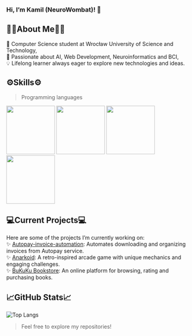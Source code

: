 ### Hi, I’m Kamil (NeuroWombat)! 👋

## 👨‍🔬About Me👨‍🔬
   🏫 Computer Science student at Wrocław University of Science and Technology,  
   🚀 Passionate about AI, Web Development, Neuroinformatics and BCI,  
   💡 Lifelong learner always eager to explore new technologies and ideas.  

## ⚙️Skills⚙️
> Programming languages

<img src="https://github.com/NeuroWombat/IMG/blob/main/cpp.png" height="128px"></img>  <img src="https://github.com/NeuroWombat/IMG/blob/main/Python.png" height="128px"></img>  <img src="https://github.com/NeuroWombat/IMG/blob/main/JS.png" height="128px"></img>  <img src="https://github.com/NeuroWombat/IMG/blob/main/PHP.png" height="128px"></img> 

## 💻Current Projects💻
Here are some of the projects I’m currently working on:  
   ✨ [Autopay-invoice-automation](https://github.com/NeuroWombat/Autopay-invoice-automation/tree/main): Automates downloading and organizing invoices from Autopay service.  
   ✨ [Anarkoid](https://github.com/NeuroWombat/Anarkoid): A retro-inspired arcade game with unique mechanics and engaging challenges.  
   ✨ [BuKuKu Bookstore](https://github.com/NeuroWombat/BuKuKu_Website): An online platform for browsing, rating and purchasing books.  

## 📈GitHub Stats📈
![Top Langs](https://github-readme-stats.vercel.app/api/top-langs/?username=NeuroWombat&layout=compact)


> Feel free to explore my repositories!

